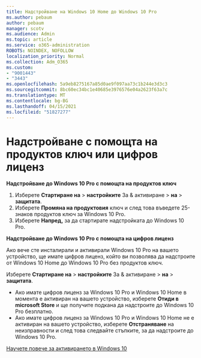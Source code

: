 ```yaml
---
title: Надстройване на Windows 10 Home до Windows 10 Pro
ms.author: pebaum
author: pebaum
manager: scotv
ms.audience: Admin
ms.topic: article
ms.service: o365-administration
ROBOTS: NOINDEX, NOFOLLOW
localization_priority: Normal
ms.collection: Adm_O365
ms.custom:
- "9001443"
- "3443"
ms.openlocfilehash: 5a9eb8275167a85d0ae9f097aa73c1b244e3d3c3
ms.sourcegitcommit: 8bc60ec34bc1e40685e3976576e04a2623f63a7c
ms.translationtype: MT
ms.contentlocale: bg-BG
ms.lasthandoff: 04/15/2021
ms.locfileid: "51827277"
---
```

# <a name="upgrade-using-either-a-product-key-or-a-digital-license"></a>Надстройване с помощта на продуктов ключ или цифров лиценз

**Надстройване до Windows 10 Pro с помощта на продуктов ключ**

1. Изберете **Стартиране на**  >  **настройките** За & активиране  >  **на**  >  **защитата**.
2. Изберете **Промяна на продуктовия** ключ и след това въведете 25-знаков продуктов ключ за Windows 10 Pro.
3. Изберете **Напред,** за да стартирате надстройката до Windows 10 Pro.

**Надстройване до Windows 10 Pro с помощта на цифров лиценз**

Ако вече сте инсталирали и активирали Windows 10 Pro на вашето устройство, ще имате цифров лиценз, който ви позволява да надстроите от Windows 10 Home до Windows 10 Pro без продуктов ключ.

Изберете **Стартиране на**  >  **настройките** За & активиране  >  **на**  >  **защитата**.

- Ако имате цифров лиценз за Windows 10 Pro и Windows 10 Home в момента е активиран на вашето устройство, изберете **Отиди в microsoft Store** и ще получите подкана да надстроите до Windows 10 Pro безплатно.
- Ако имате цифров лиценз за Windows 10 Pro и Windows 10 Home не е активиран на вашето устройство, изберете **Отстраняване** на неизправности и след това следвайте стъпките, за да надстроите до Windows 10 Pro.

[Научете повече за активирането в Windows 10](https://support.microsoft.com/help/12440)